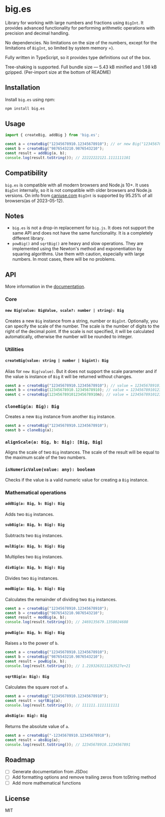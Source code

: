 # big.es

Library for working with large numbers and fractions using `BigInt`.
It provides advanced functionality for performing arithmetic operations with precision and decimal handling.

No dependencies.
No limitations on the size of the numbers, except for the limitations of `BigInt`, so limited by system memory =).

Fully written in TypeScript, so it provides type definitions out of the box.

Tree-shaking is supported. 
Full bundle size — 5.43 kB minified and 1.98 kB gzipped.
(Per-import size at the bottom of README) 

## Installation

Install `big.es` using npm:
    
```bash
npm install big.es
```

## Usage

```js
import { createBig, addBig } from 'big.es';

const a = createBig("12345678910.12345678910"); // or new Big("12345678910.12345678910")
const b = createBig("9876543210.9876543210");
const result = addBig(a, b);
console.log(result.toString()); // 22222222121.1111111101
```

## Compatibility

`big.es` is compatible with all modern browsers and Node.js 10+. It uses `BigInt` internally, so it is not compatible with older browsers and Node.js versions. On info from [caniuse.com](https://caniuse.com/#feat=bigint) `BigInt` is supported by 95.25% of all browsers(as of 2023-05-12).

## Notes

- `big.es` is not a drop-in replacement for `big.js`. It does not support the same API and does not have the same functionality. It is a completely different library.
- `powBig()` and `sqrtBig()` are heavy and slow operations. They are implemented using the Newton's method and exponentiation by squaring algorithms. Use them with caution, especially with large numbers. In most cases, there will be no problems.

## API

More information in the [documentation](https://dschewchenko.github.io/big.es/).

### Core

#### `new Big(value: BigValue, scale?: number | string): Big`

Creates a new `Big` instance from a string, number or `BigInt`. Optionally, you can specify the scale of the number. The scale is the number of digits to the right of the decimal point. If the scale is not specified, it will be calculated automatically, otherwise the number will be rounded to integer.

### Utilities

#### `createBig(value: string | number | bigint): Big`

Alias for `new Big(value)`.
But it does not support the scale parameter and if the value is instance of `Big` it will be returned without changes.

```js
const a = createBig("12345678910.12345678910"); // value = 1234567891012345678910 ,scale = 11
const b = createBig(12345678910.12345678910); // value = 1234567891012345678910 ,scale = 11
const c = createBig(1234567891012345678910n); // value = 1234567891012345678910 ,scale = 0
```

### `cloneBig(a: Big): Big`

Creates a new `Big` instance from another `Big` instance.

```js
const a = createBig("12345678910.12345678910");
const b = cloneBig(a);
```

### `alignScale(a: Big, b: Big): [Big, Big]`

Aligns the scale of two `Big` instances. The scale of the result will be equal to the maximum scale of the two numbers.

### `isNumericValue(value: any): boolean`

Checks if the value is a valid numeric value for creating a `Big` instance.

### Mathematical operations

#### `addBig(a: Big, b: Big): Big`

Adds two `Big` instances.

#### `subBig(a: Big, b: Big): Big`

Subtracts two `Big` instances.

#### `mulBig(a: Big, b: Big): Big`

Multiplies two `Big` instances.

#### `divBig(a: Big, b: Big): Big`

Divides two `Big` instances.

#### `modBig(a: Big, b: Big): Big`

Calculates the remainder of dividing two `Big` instances.

```js
const a = createBig("12345678910.12345678910");
const b = createBig("9876543210.9876543210");
const result = modBig(a, b);
console.log(result.toString()); // 2469135679.1358024688
```

#### `powBig(a: Big, b: Big): Big`

Raises `a` to the power of `b`.

```js
const a = createBig("12345678910.12345678910");
const b = createBig("9876543210.9876543210");
const result = powBig(a, b);
console.log(result.toString()); // 1.2193263111263527e+21
```

#### `sqrtBig(a: Big): Big`

Calculates the square root of `a`.

```js
const a = createBig("12345678910.12345678910");
const result = sqrtBig(a);
console.log(result.toString()); // 111111.1111111111
```

#### `absBig(a: Big): Big`

Returns the absolute value of `a`.

```js
const a = createBig("-12345678910.12345678910");
const result = absBig(a);
console.log(result.toString()); // 12345678910.1234567891
```

## Roadmap

- [ ] Generate documentation from JSDoc
- [ ] Add formatting options and remove trailing zeros from toString method
- [ ] Add more mathematical functions

## License

MIT